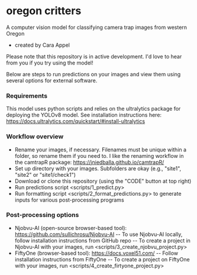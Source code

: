 # oregon critters
A computer vision model for classifying camera trap images from western Oregon
- created by Cara Appel

Please note that this repository is in active development. I'd love to hear from you if you try using the model!

Below are steps to run predictions on your images and view them using several options for external software.

### Requirements
This model uses python scripts and relies on the ultralytics package for deploying the YOLOv8 model. See installation instructions here: https://docs.ultralytics.com/quickstart/#install-ultralytics

### Workflow overview
- Rename your images, if necessary. Filenames must be unique within a folder, so rename them if you need to. I like the renaming workflow in the camtrapR package: https://jniedballa.github.io/camtrapR/
- Set up directory with your images. Subfolders are okay (e.g., "site1", "site2" or "site1/check1")
- Download or clone this repository (using the "CODE" button at top right)
- Run predictions script <scripts/1_predict.py>
- Run formatting script <scripts/2_format_predictions.py> to generate inputs for various post-processing programs

### Post-processing options
- Njobvu-AI (open-source browser-based tool): https://github.com/sullichrosu/Njobvu-AI
    -- To use Njobvu-AI locally, follow installation instructions from GitHub repo
    -- To create a project in Njobvu-AI with your images, run <scripts/3_create_njobvu_project.py>
- FiftyOne (browser-based tool): https://docs.voxel51.com/
    -- Follow installation instructions from FiftyOne
    -- To create a project on FiftyOne with your images, run <scripts/4_create_firtyone_project.py>
